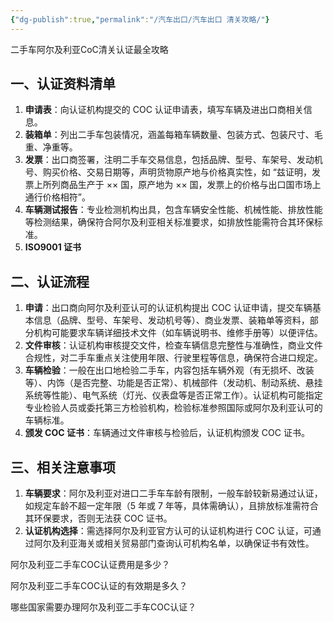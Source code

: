 ```yaml
---
{"dg-publish":true,"permalink":"/汽车出口/汽车出口 清关攻略/"}
---
```


二手车阿尔及利亚CoC清关认证最全攻略

## 一、认证资料清单


1. **申请表**：向认证机构提交的 COC 认证申请表，填写车辆及进出口商相关信息。
2. **装箱单**：列出二手车包装情况，涵盖每箱车辆数量、包装方式、包装尺寸、毛重、净重等。
3. **发票**：出口商签署，注明二手车交易信息，包括品牌、型号、车架号、发动机号、购买价格、交易日期等，声明货物原产地与价格真实性，如 “兹证明，发票上所列商品生产于 ×× 国，原产地为 ×× 国，发票上的价格与出口国市场上通行价格相符”。
4. **车辆测试报告**：专业检测机构出具，包含车辆安全性能、机械性能、排放性能等检测结果，确保符合阿尔及利亚相关标准要求，如排放性能需符合其环保标准。
5. **ISO9001 证书**

## 二、认证流程

  

1. **申请**：出口商向阿尔及利亚认可的认证机构提出 COC 认证申请，提交车辆基本信息（品牌、型号、车架号、发动机号等）、商业发票、装箱单等资料，部分机构可能要求车辆详细技术文件（如车辆说明书、维修手册等）以便评估。
2. **文件审核**：认证机构审核提交文件，检查车辆信息完整性与准确性，商业文件合规性，对二手车重点关注使用年限、行驶里程等信息，确保符合进口规定。
3. **车辆检验**：一般在出口地检验二手车，内容包括车辆外观（有无损坏、改装等）、内饰（是否完整、功能是否正常）、机械部件（发动机、制动系统、悬挂系统等性能）、电气系统（灯光、仪表盘等是否正常工作）。认证机构可能指定专业检验人员或委托第三方检验机构，检验标准参照国际或阿尔及利亚认可的车辆标准。
4. **颁发 COC 证书**：车辆通过文件审核与检验后，认证机构颁发 COC 证书。

## 三、相关注意事项

  

1. **车辆要求**：阿尔及利亚对进口二手车车龄有限制，一般车龄较新易通过认证，如规定车龄不超一定年限（5 年或 7 年等，具体需确认），且排放标准需符合其环保要求，否则无法获 COC 证书。
2. **认证机构选择**：需选择阿尔及利亚官方认可的认证机构进行 COC 认证，可通过阿尔及利亚海关或相关贸易部门查询认可机构名单，以确保证书有效性。

阿尔及利亚二手车COC认证费用是多少？

阿尔及利亚二手车COC认证的有效期是多久？

哪些国家需要办理阿尔及利亚二手车COC认证？